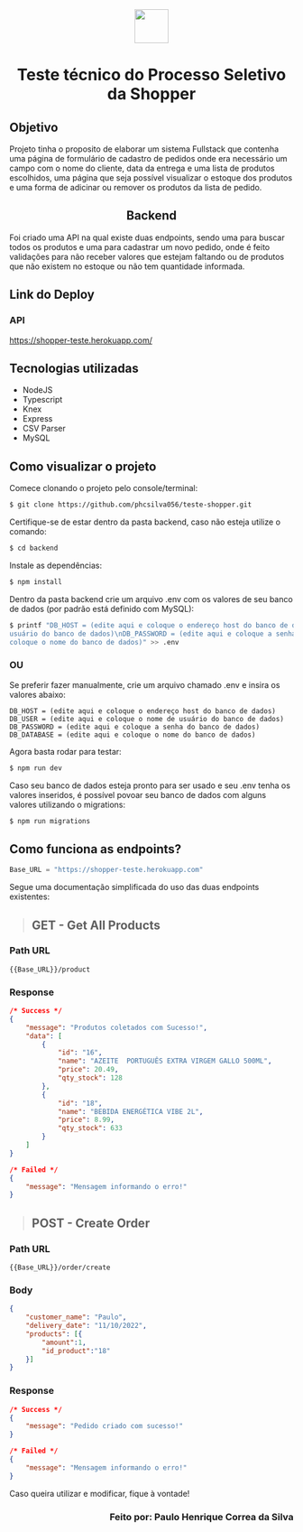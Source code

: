 <div align="center">
    <img width="60px"
        src="https://user-images.githubusercontent.com/104540624/194852937-649efe6e-b0ad-42c1-b87a-96b2d847cc3b.png" />
</div>

<h1 align="center">Teste técnico do Processo Seletivo da Shopper</h1>

<h2>Objetivo</h2>

<p>
    Projeto tinha o proposito de elaborar um sistema Fullstack que contenha uma página de formulário de cadastro de
    pedidos onde era necessário um campo com o nome do cliente, data da entrega e uma lista de produtos escolhidos, uma
    página que seja possível visualizar o estoque dos produtos e uma forma de adicinar ou remover os produtos da lista
    de pedido.
</p>

<h2 align="center">Backend</h2>

<p>Foi criado uma API na qual existe duas endpoints, sendo uma para buscar todos os produtos e uma para cadastrar um
    novo pedido, onde é feito validações para não receber valores que estejam faltando ou de produtos que não existem no
    estoque ou não tem quantidade informada.</p>

<h2>Link do Deploy</h2>

<h3> API </h3>

<a href="https://shopper-teste.herokuapp.com/">
    https://shopper-teste.herokuapp.com/
</a>

<h2>Tecnologias utilizadas</h2>

<ul>
    <li>NodeJS</li>
    <li>Typescript</li>
    <li>Knex</li>
    <li>Express</li>
    <li>CSV Parser</li>
    <li>MySQL</li>
</ul>

<h2>Como visualizar o projeto</h2>

<p>Comece clonando o projeto pelo console/terminal:</p>

``` bash
$ git clone https://github.com/phcsilva056/teste-shopper.git
```

<p>Certifique-se de estar dentro da pasta backend, caso não esteja utilize o comando:</p>

``` bash
$ cd backend
```

<p>Instale as dependências:</p>

``` bash
$ npm install
```

<p>Dentro da pasta backend crie um arquivo .env com os valores de seu banco de dados (por padrão está definido com
    MySQL):</p>

``` bash
$ printf "DB_HOST = (edite aqui e coloque o endereço host do banco de dados)\nDB_USER = (edite aqui e coloque o nome de
usuário do banco de dados)\nDB_PASSWORD = (edite aqui e coloque a senha do banco de dados)\nDB_DATABASE = (edite aqui e
coloque o nome do banco de dados)" >> .env
```

<h3>OU</h3>

<p>Se preferir fazer manualmente, crie um arquivo chamado .env e insira os valores abaixo:</p>

```
DB_HOST = (edite aqui e coloque o endereço host do banco de dados)
DB_USER = (edite aqui e coloque o nome de usuário do banco de dados)
DB_PASSWORD = (edite aqui e coloque a senha do banco de dados)
DB_DATABASE = (edite aqui e coloque o nome do banco de dados)
```

<p>Agora basta rodar para testar:</p>

``` bash
$ npm run dev
```

<p>Caso seu banco de dados esteja pronto para ser usado e seu .env tenha os valores inseridos, é possível povoar seu
    banco de dados com alguns valores utilizando o migrations:</p>

``` bash
$ npm run migrations
```

<h2>Como funciona as endpoints?</h2>

``` javascript
Base_URL = "https://shopper-teste.herokuapp.com"
```

<p>Segue uma documentação simplificada do uso das duas endpoints existentes:</p>

> <h2> GET - Get All Products </h2>

### Path URL

```
{{Base_URL}}/product
```

### Response

```json
/* Success */
{
    "message": "Produtos coletados com Sucesso!",
    "data": [
        {
            "id": "16",
            "name": "AZEITE  PORTUGUÊS EXTRA VIRGEM GALLO 500ML",
            "price": 20.49,
            "qty_stock": 128
        },
        {
            "id": "18",
            "name": "BEBIDA ENERGÉTICA VIBE 2L",
            "price": 8.99,
            "qty_stock": 633
        }
    ]
}

/* Failed */
{
    "message": "Mensagem informando o erro!"
}
```

> <h2> POST - Create Order </h2>

### Path URL

```
{{Base_URL}}/order/create
```

### Body

```json
{
    "customer_name": "Paulo",
    "delivery_date": "11/10/2022",
    "products": [{
        "amount":1,
        "id_product":"18"
    }]
}
```

### Response

```json
/* Success */
{
    "message": "Pedido criado com sucesso!"
}

/* Failed */
{
    "message": "Mensagem informando o erro!"
}
```

<p>Caso queira utilizar e modificar, fique à vontade!</p>

<h3 align="right"> Feito por: Paulo Henrique Correa da Silva </h3>
